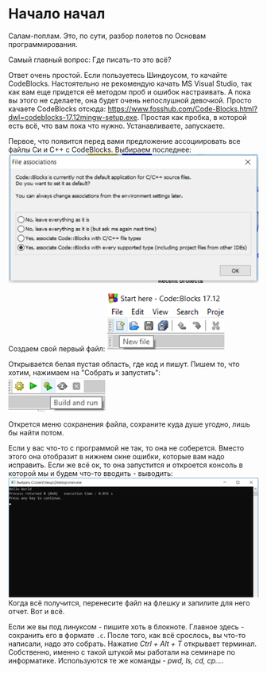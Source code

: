 <h1> Начало начал </h1>

Салам-поплам. Это, по сути, разбор полетов по Основам программирования.

Самый главный вопрос: 
Где писать-то это всё?

Ответ очень простой. Если пользуетесь Шиндоусом, то качайте CodeBlocks. Настоятельно не рекомендую качать MS Visual Studio, так как вам еще придется её методом проб и ошибок настраивать. А пока вы этого не сделаете, она будет очень непослушной девочкой. 
Просто качаете CodeBlocks отсюда: https://www.fosshub.com/Code-Blocks.html?dwl=codeblocks-17.12mingw-setup.exe. Простая как пробка, в которой есть всё, что вам пока что нужно. Устанавливаете, запускаете.

Первое, что появится перед вами предложение ассоциировать все файлы Си и С++ с CodeBlocks. Выбираем последнее:
<img src = "img/File assoc.png" alt = "Здесь могла быть ваша реклама. На самом деле, здесь должна быть картинка, но что-то сломалось">

Создаем свой первый файл:
<img src = "img/New file.png" alt = "Здесь могла быть ваша реклама. На самом деле, здесь должна быть картинка, но что-то сломалось">

Открывается белая пустая область, где код и пишут. Пишем то, что хотим, нажимаем на "Собрать и запустить":
<img src = "img/Build and run.png" alt = "Здесь могла быть ваша реклама. На самом деле, здесь должна быть картинка, но что-то сломалось">

Открется меню сохранения файла, сохраните куда душе угодно, лишь бы найти потом.

Если у вас что-то с программой не так, то она не соберется. Вместо этого она отобразит в нижнем окне ошибки, которые вам надо исправить. Если же всё ок, то она запустится и откроется консоль в которой мы и будем что-то вводить - выводить:
<img src = "img/Console.png" alt = "Здесь могла быть ваша реклама. На самом деле, здесь должна быть картинка, но что-то сломалось">
Когда всё получится, перенесите файл на флешку и запилите для него отчет. Вот и всё.




Если же вы под линуксом - пишите хоть в блокноте. Главное здесь - сохранить его в формате <code>.c</code>. После того, как всё срослось, вы что-то написали, надо это собрать. Нажатие *Ctrl + Alt + T* открывает терминал. Собственно, именно с такой штукой мы работали на семинаре по информатике. Используются те же команды - *pwd, ls, cd, cp...*.





